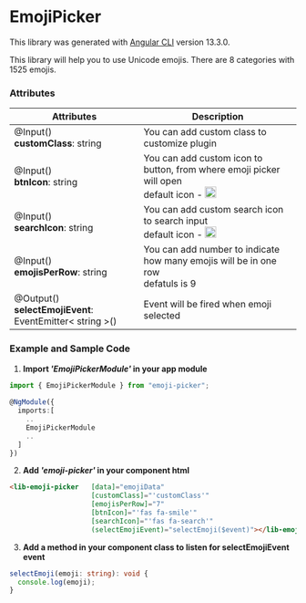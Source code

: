 # EmojiPicker

This library was generated with [Angular CLI](https://github.com/angular/angular-cli) version 13.3.0.

This library will help you to use Unicode emojis. There are 8 categories with 1525 emojis.

### Attributes
Attributes   | Description
-------------|--------------
@Input() <br> **customClass**: string | You can add custom class to customize plugin
@Input() <br> **btnIcon**: string | You can add custom icon to button, from where emoji picker will open <br> default icon - <img src="https://freesvg.org/img/1456705995.png" height="20px" width="20px">
@Input() <br> **searchIcon**: string | You can add custom search icon to search input <br> default icon - <img src="https://icons.veryicon.com/png/o/miscellaneous/easemob-icon/search-934.png" height="20px" width="20px"> 
@Input() <br> **emojisPerRow**: string | You can add number to indicate how many emojis will be in one row <br> defatuls is 9
@Output() <br> **selectEmojiEvent**: EventEmitter< string >() | Event will be fired when emoji selected

### Example and Sample Code
1) **Import _'EmojiPickerModule'_ in your app module**
```ts
import { EmojiPickerModule } from "emoji-picker";
  
@NgModule({
  imports:[
    ..
    EmojiPickerModule
    ..
  ]
})
``` 

2) **Add _'emoji-picker'_ in your component html**
```html
<lib-emoji-picker   [data]="emojiData"
                    [customClass]="'customClass'"
                    [emojisPerRow]="7"
                    [btnIcon]="'fas fa-smile'"
                    [searchIcon]="'fas fa-search'"
                    (selectEmojiEvent)="selectEmoji($event)"></lib-emoji-picker>
```

3) **Add a method in your component class to listen for **selectEmojiEvent** event**
```ts
selectEmoji(emoji: string): void {
  console.log(emoji);
}
```
